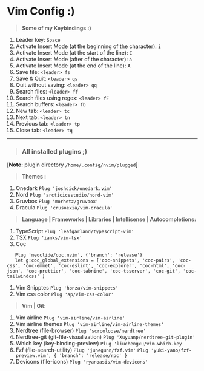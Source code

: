 # Vim Config :)

> **Some of my Keybindings :)**

1. Leader key: `Space`
1. Activate Insert Mode (at the beginning of the character): `i`
1. Activate Insert Mode (at the start of the line): `I`
1. Activate Insert Mode (after of the character): `a`
1. Activate Insert Mode (at the end of the line): `A`
1. Save file: `<leader> fs`
1. Save & Quit: `<leader> qs`
1. Quit without saving: `<leader> qq`
1. Search files: `<leader> ff`
1. Search files using regex: `<leader> fF`
1. Search buffers: `<leader> fb`
1. New tab: `<leader> tc`
1. Next tab: `<leader> tn`
1. Previous tab: `<leader> tp`
1. Close tab: `<leader> tq`

<hr/>

> ### All installed plugins ;)

[**Note:** plugin directory `/home/.config/nvim/plugged`]

> **Themes :**

1. Onedark `Plug 'joshdick/onedark.vim'`
1. Nord `Plug 'arcticicestudio/nord-vim'`
1. Gruvbox `Plug 'morhetz/gruvbox'`
1. Dracula `Plug 'crusoexia/vim-dracula'`

> **Language | Frameworks | Libraries | Intellisense | Autocompletions:**

1. TypeScript `Plug 'leafgarland/typescript-vim'`
1. TSX `Plug 'ianks/vim-tsx'`
1. Coc

```vim
   Plug 'neoclide/coc.nvim', {'branch': 'release'}
   let g:coc_global_extensions = ['coc-snippets', 'coc-pairs', 'coc-css', 'coc-emmet', 'coc-eslint', 'coc-explorer', 'coc-html', 'coc-json', 'coc-prettier', 'coc-tabnine', 'coc-tsserver', 'coc-git', 'coc-tailwindcss' ]
```

1. Vim Snipptes `Plug 'honza/vim-snippets'`
1. Vim css color `Plug 'ap/vim-css-color'`

> **Vim | Git:**

1. Vim airline `Plug 'vim-airline/vim-airline'`
1. Vim airline themes `Plug 'vim-airline/vim-airline-themes'`
1. Nerdtree (file-browser) `Plug 'scrooloose/nerdtree'`
1. Nerdtree-git (git-file-visualization) `Plug 'Xuyuanp/nerdtree-git-plugin'`
1. Which key (key-binding-preview) `Plug 'liuchengxu/vim-which-key'`
1. Fzf (file-search-utility)
   `Plug 'junegunn/fzf.vim'`
   `Plug 'yuki-yano/fzf-preview.vim', { 'branch': 'release/rpc' }`
1. Devicons (file-icons) `Plug 'ryanoasis/vim-devicons'`
